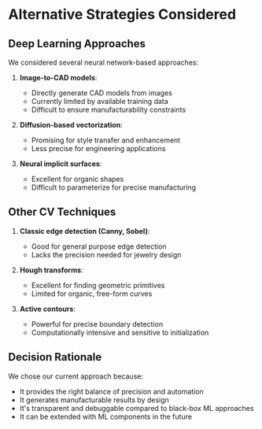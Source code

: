 # Alternative Strategies Considered

## Deep Learning Approaches

We considered several neural network-based approaches:

1. **Image-to-CAD models**: 
   - Directly generate CAD models from images
   - Currently limited by available training data
   - Difficult to ensure manufacturability constraints

2. **Diffusion-based vectorization**:
   - Promising for style transfer and enhancement
   - Less precise for engineering applications

3. **Neural implicit surfaces**:
   - Excellent for organic shapes
   - Difficult to parameterize for precise manufacturing

## Other CV Techniques

1. **Classic edge detection (Canny, Sobel)**:
   - Good for general purpose edge detection
   - Lacks the precision needed for jewelry design

2. **Hough transforms**:
   - Excellent for finding geometric primitives
   - Limited for organic, free-form curves

3. **Active contours**:
   - Powerful for precise boundary detection
   - Computationally intensive and sensitive to initialization

## Decision Rationale

We chose our current approach because:
- It provides the right balance of precision and automation
- It generates manufacturable results by design
- It's transparent and debuggable compared to black-box ML approaches
- It can be extended with ML components in the future